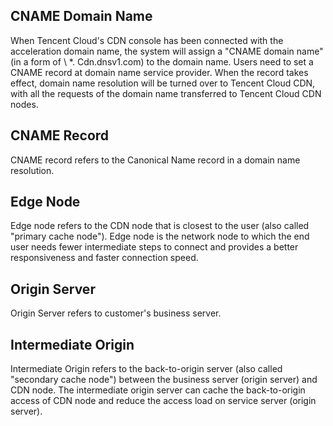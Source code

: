 ﻿## CNAME Domain Name



When Tencent Cloud's CDN console has been connected with the acceleration domain name, the system will assign a "CNAME domain name" (in a form of \ *. Cdn.dnsv1.com) to the domain name. Users need to set a CNAME record at domain name service provider. When the record takes effect, domain name resolution will be turned over to Tencent Cloud CDN, with all the requests of the domain name transferred to Tencent Cloud CDN nodes.



## CNAME Record



CNAME record refers to the Canonical Name record in a domain name resolution.



## Edge Node



Edge node refers to the CDN node that is closest to the user (also called "primary cache node"). Edge node is the network node to which the end user needs fewer intermediate steps to connect and provides a better responsiveness and faster connection speed.



## Origin Server

Origin Server refers to customer's business server.



## Intermediate Origin



Intermediate Origin refers to the back-to-origin server (also called "secondary cache node") between the business server (origin server) and CDN node. The intermediate origin server can cache the back-to-origin access of CDN node and reduce the access load on service server (origin server).



